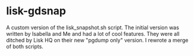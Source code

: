 # lisk-gdsnap
A custom version of the lisk_snapshot.sh script. The initial version was written by Isabella and Me and had a lot of cool features. They were all ditched by Lisk HQ on their new "pgdump only" version. I rewrote a merge of both scripts.
